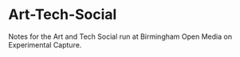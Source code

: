 # Art-Tech-Social
Notes for the Art and Tech Social run at Birmingham Open Media on Experimental Capture.
